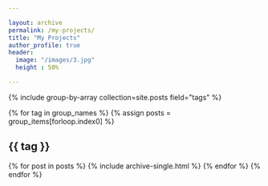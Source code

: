 ```yaml
---

layout: archive 
permalink: /my-projects/
title: "My Projects"
author_profile: true
header:
  image: "/images/3.jpg"
  height : 50%

---
```


{% include group-by-array collection=site.posts field="tags" %}

{% for tag in group_names %}
  {% assign posts = group_items[forloop.index0] %}
  <h2 id="{{ tag | slugify }}" class="archive__subtitle">{{ tag }}</h2>
  {% for post in posts %}
    {% include archive-single.html %}
  {% endfor %}
{% endfor %}
